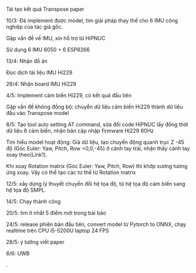 Tái tạo kết quả Transpose paper

10/3: Đã implement được model, tìm giải pháp thay thế cho 6 IMU công nghiệp của tác giả gốc. 

Gặp vấn đề về IMU, xin hỗ trợ từ HiPNUC

Sử dụng 6 IMU 6050 + 6 ESP8266

13/4: Nhận đồ án

Đọc dịch tài liệu IMU Hi229

26/4: Nhận board IMU Hi229

4/5: Implement cảm biến Hi229, có kết quả đầu tiên

Gặp vấn đề không đồng bộ: chuyển dữ liệu cảm biến Hi229 thành dữ liệu đầu vào Transpose model

8/5: Tạo tool auto setting AT command, sửa đổi code HiPNUC lấy đồng thời dữ liệu 6 cảm biến, nhận bản cập nhập firmware Hi229 60Hz

Tìm hiểu model hoạt động: Giả dữ liệu, tạo chuyển động quanh trục Z -45 độ (Góc Euler: Yaw, Pitch, Row =0,0,-45) ở cánh tay trái, nhận thấy cánh tay xoay theo(Link1). 

Khi xoay Rotation matrix (Góc Euler: Yaw, Pitch, Row) thì khớp xương tương ứng xoay. Vậy có thể tạo các tư thế từ Rotation matrix

12/5: xây dựng lý thuyết chuyển đổi hệ tọa độ, từ hệ tọa độ cảm biến sang hệ tọa độ SMPL.

14/5: Chạy thành công

20/5: tìm ít nhất 5 điểm mới trong bài báo

24/5: release phiên bản đầu tiên, convert model từ Pytorch to ONNX, chạy realtime trên CPU i5-5200U laptop 24 FPS

28/5: ý tưởng viết paper

6/6: UWB

.
